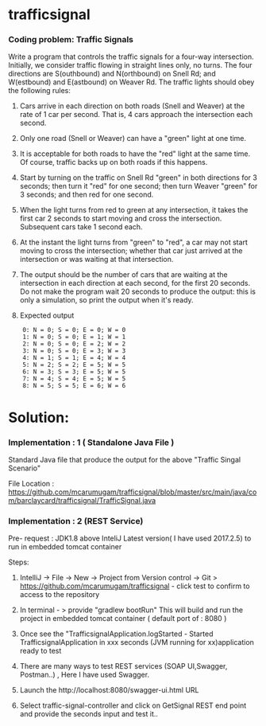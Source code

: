 # trafficsignal
### Coding problem: Traffic Signals

Write a program that controls the traffic signals for a four-way intersection. Initially, we consider traffic flowing in straight lines only, no turns. The four directions are S(outhbound) and N(orthbound) on Snell Rd; and W(estbound) and E(astbound) on Weaver Rd. The traffic lights should obey the following rules:

1. Cars arrive in each direction on both roads (Snell and Weaver) at the rate of 1 car per second. That is, 4 cars approach the intersection each second.

2. Only one road (Snell or Weaver) can have a "green" light at one time.

3. It is acceptable for both roads to have the "red" light at the same time. Of course, traffic backs up on both roads if this happens.

4. Start by turning on the traffic on Snell Rd "green" in both directions for 3 seconds; then turn it "red" for one second; then turn Weaver "green" for 3 seconds; and then red for one second.

5. When the light turns from red to green at any intersection, it takes the first car 2 seconds to start moving and cross the intersection. Subsequent cars take 1 second each.

6. At the instant the light turns from "green" to "red", a car may not start moving to cross the intersection; whether that car just arrived at the intersection or was waiting at that intersection.

7. The output should be the number of cars that are waiting at the intersection in each direction at each second, for the first 20 seconds. Do not make the program wait 20 seconds to produce the output: this is only a simulation, so print the output when it's ready.

8. Expected output
```
 	0: N = 0; S = 0; E = 0; W = 0
 	1: N = 0; S = 0; E = 1; W = 1
 	2: N = 0; S = 0; E = 2; W = 2
 	3: N = 0; S = 0; E = 3; W = 3
 	4: N = 1; S = 1; E = 4; W = 4
 	5: N = 2; S = 2; E = 5; W = 5
 	6: N = 3; S = 3; E = 5; W = 5
 	7: N = 4; S = 4; E = 5; W = 5
 	8: N = 5; S = 5; E = 6; W = 6
```

# Solution:

### Implementation  : 1 ( Standalone Java File )

Standard Java file that produce the output for the above "Traffic Singal Scenario"

File Location : https://github.com/mcarumugam/trafficsignal/blob/master/src/main/java/com/barclaycard/trafficsignal/TrafficSignal.java

### Implementation : 2 (REST Service) 

Pre- request :
    JDK1.8 above
    InteliJ Latest version( I have used 2017.2.5) to run in embedded tomcat container 

Steps:
1. IntelliJ -> File -> New -> Project from Version control -> Git > https://github.com/mcarumugam/trafficsignal - click test to confirm to access to the repository

2. In terminal - > provide "gradlew bootRun" This will build and run the project in embedded tomcat container ( default port of : 8080 )

3. Once see the "TrafficsignalApplication.logStarted - Started TrafficsignalApplication in xxx seconds (JVM running for xx)application ready to test

4. There are many ways to test REST services (SOAP UI,Swagger, Postman..) , Here I have used Swagger.

5. Launch the http://localhost:8080/swagger-ui.html URL

6. Select traffic-signal-controller and click on GetSignal REST end point and provide the seconds input and test it..

